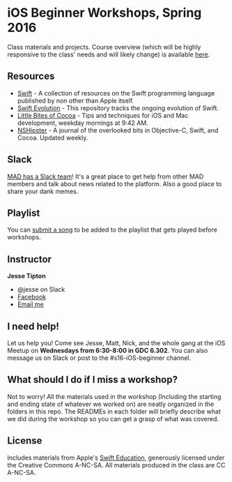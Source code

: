 # iOS Beginner Workshops, Spring 2016

Class materials and projects. Course overview (which will be highly responsive to the class' needs and will likely change) is available [here](https://docs.google.com/document/d/1yQ3bC7nxbvQzLUsWP8gnpekn14kmnNnLyTWCipy_V5I/edit?usp=sharing).

## Resources

* [Swift](https://developer.apple.com/swift) - A collection of resources on the Swift programming language published by non other than Apple itself.
* [Swift Evolution](https://github.com/apple/swift-evolution) - This repository tracks the ongoing evolution of Swift.
* [Little Bites of Cocoa](https://littlebitesofcocoa.com) - Tips and techniques for iOS and Mac development, weekday mornings at 9:42 AM.
* [NSHipster](https://nshipster.com) - A journal of the overlooked bits in Objective-C, Swift, and Cocoa. Updated weekly.

## Slack

[MAD has a Slack team](https://utcsmad.slack.com/signup)! It's a great place to get help from other MAD members and talk about news related to the platform. Also a good place to share your dank memes.

## Playlist

You can [submit a song](http://utcsmad.com/playlist) to be added to the playlist that gets played before workshops.

## Instructor

**Jesse Tipton**
* @jesse on Slack
* [Facebook](https://facebook.com/jessehtipton)
* [Email me](mailto:jessetipton@icloud.com)

## I need help!

Let us help you! Come see Jesse, Matt, Nick, and the whole gang at the iOS Meetup on **Wednesdays from 6:30-8:00 in GDC 6.302**. You can also message us on Slack or post to the #s16-iOS-beginner channel.

## What should I do if I miss a workshop?

Not to worry! All the materials used in the workshop (Including the starting and ending state of whatever we worked on) are neatly organized in the folders in this repo. The READMEs in each folder will briefly describe what we did during the workshop so you can get a grasp of what was covered.

## License

Includes materials from Apple's [Swift Education](https://swifteducation.github.io), generously licensed under the Creative Commons A-NC-SA. All materials produced in the class are CC A-NC-SA.
